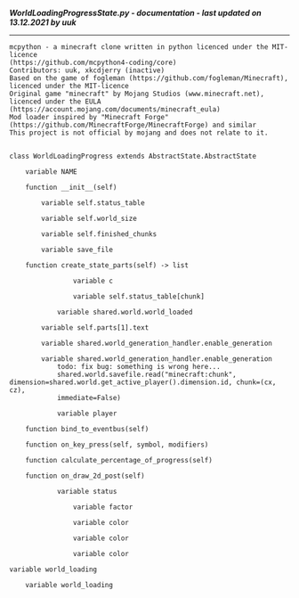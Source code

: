 ***WorldLoadingProgressState.py - documentation - last updated on 13.12.2021 by uuk***
___

    mcpython - a minecraft clone written in python licenced under the MIT-licence 
    (https://github.com/mcpython4-coding/core)
    Contributors: uuk, xkcdjerry (inactive)
    Based on the game of fogleman (https://github.com/fogleman/Minecraft), licenced under the MIT-licence
    Original game "minecraft" by Mojang Studios (www.minecraft.net), licenced under the EULA
    (https://account.mojang.com/documents/minecraft_eula)
    Mod loader inspired by "Minecraft Forge" (https://github.com/MinecraftForge/MinecraftForge) and similar
    This project is not official by mojang and does not relate to it.


    class WorldLoadingProgress extends AbstractState.AbstractState

        variable NAME

        function __init__(self)

            variable self.status_table

            variable self.world_size

            variable self.finished_chunks

            variable save_file

        function create_state_parts(self) -> list

                    variable c

                    variable self.status_table[chunk]

                variable shared.world.world_loaded

            variable self.parts[1].text

            variable shared.world_generation_handler.enable_generation

            variable shared.world_generation_handler.enable_generation
                todo: fix bug: something is wrong here...
                shared.world.savefile.read("minecraft:chunk", dimension=shared.world.get_active_player().dimension.id, chunk=(cx, cz),
                immediate=False)

                variable player

        function bind_to_eventbus(self)

        function on_key_press(self, symbol, modifiers)

        function calculate_percentage_of_progress(self)

        function on_draw_2d_post(self)

                variable status

                    variable factor

                    variable color

                    variable color

                    variable color

    variable world_loading

        variable world_loading